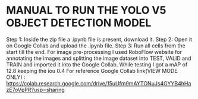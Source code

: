 # MANUAL TO RUN THE YOLO V5 OBJECT DETECTION MODEL 
Step 1: Inside the zip file a .ipynb file is present, download it.
Step 2: Open it on Google Collab and upload the .ipynb file.
Step 3: Run all cells from the start till the end.
For image pre-processing I used RoboFlow website for annotating the
images and splitting the image dataset into TEST, VALID and TRAIN and
imported it into the Google Collab.
While testing I got a mAP of 12.8 keeping the iou 0.4
For reference Google Collab link(VIEW MODE ONLY) :
https://colab.research.google.com/drive/15uUfm9mAYTONuJs4GYYB4hHazE7oVpPR?usp=sharing
